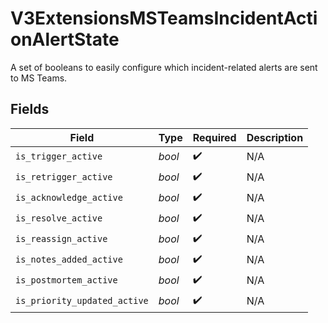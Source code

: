 # V3ExtensionsMSTeamsIncidentActionAlertState

A set of booleans to easily configure which incident-related alerts are sent to MS Teams.


## Fields

| Field                        | Type                         | Required                     | Description                  |
| ---------------------------- | ---------------------------- | ---------------------------- | ---------------------------- |
| `is_trigger_active`          | *bool*                       | :heavy_check_mark:           | N/A                          |
| `is_retrigger_active`        | *bool*                       | :heavy_check_mark:           | N/A                          |
| `is_acknowledge_active`      | *bool*                       | :heavy_check_mark:           | N/A                          |
| `is_resolve_active`          | *bool*                       | :heavy_check_mark:           | N/A                          |
| `is_reassign_active`         | *bool*                       | :heavy_check_mark:           | N/A                          |
| `is_notes_added_active`      | *bool*                       | :heavy_check_mark:           | N/A                          |
| `is_postmortem_active`       | *bool*                       | :heavy_check_mark:           | N/A                          |
| `is_priority_updated_active` | *bool*                       | :heavy_check_mark:           | N/A                          |